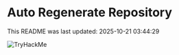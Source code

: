 # Auto Regenerate Repository

This README was last updated: 2025-10-21 03:44:29

 ![TryHackMe](https://tryhackme.com/badge/533634)